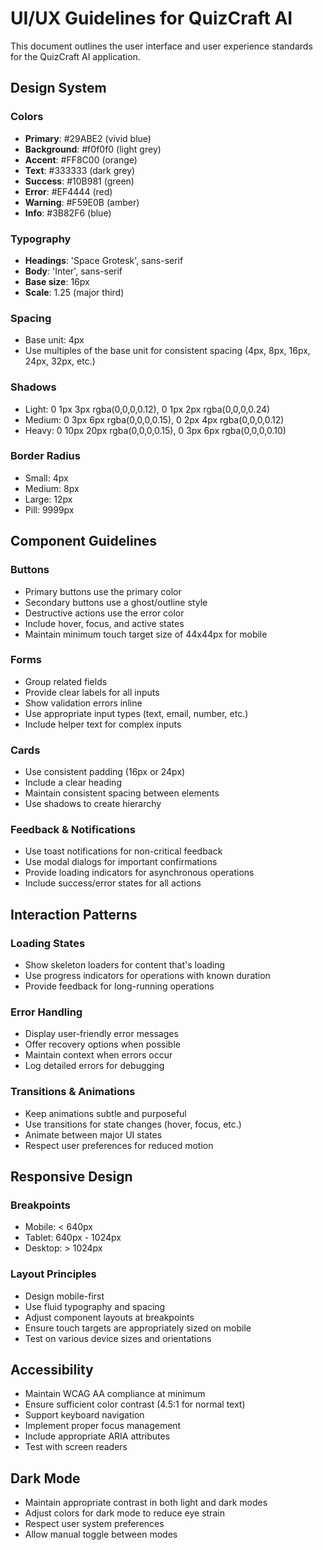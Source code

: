 # UI/UX Guidelines for QuizCraft AI

This document outlines the user interface and user experience standards for the QuizCraft AI application.

## Design System

### Colors
- **Primary**: #29ABE2 (vivid blue)
- **Background**: #f0f0f0 (light grey)
- **Accent**: #FF8C00 (orange)
- **Text**: #333333 (dark grey)
- **Success**: #10B981 (green)
- **Error**: #EF4444 (red)
- **Warning**: #F59E0B (amber)
- **Info**: #3B82F6 (blue)

### Typography
- **Headings**: 'Space Grotesk', sans-serif
- **Body**: 'Inter', sans-serif
- **Base size**: 16px
- **Scale**: 1.25 (major third)

### Spacing
- Base unit: 4px
- Use multiples of the base unit for consistent spacing (4px, 8px, 16px, 24px, 32px, etc.)

### Shadows
- Light: 0 1px 3px rgba(0,0,0,0.12), 0 1px 2px rgba(0,0,0,0.24)
- Medium: 0 3px 6px rgba(0,0,0,0.15), 0 2px 4px rgba(0,0,0,0.12)
- Heavy: 0 10px 20px rgba(0,0,0,0.15), 0 3px 6px rgba(0,0,0,0.10)

### Border Radius
- Small: 4px
- Medium: 8px
- Large: 12px
- Pill: 9999px

## Component Guidelines

### Buttons
- Primary buttons use the primary color
- Secondary buttons use a ghost/outline style
- Destructive actions use the error color
- Include hover, focus, and active states
- Maintain minimum touch target size of 44x44px for mobile

### Forms
- Group related fields
- Provide clear labels for all inputs
- Show validation errors inline
- Use appropriate input types (text, email, number, etc.)
- Include helper text for complex inputs

### Cards
- Use consistent padding (16px or 24px)
- Include a clear heading
- Maintain consistent spacing between elements
- Use shadows to create hierarchy

### Feedback & Notifications
- Use toast notifications for non-critical feedback
- Use modal dialogs for important confirmations
- Provide loading indicators for asynchronous operations
- Include success/error states for all actions

## Interaction Patterns

### Loading States
- Show skeleton loaders for content that's loading
- Use progress indicators for operations with known duration
- Provide feedback for long-running operations

### Error Handling
- Display user-friendly error messages
- Offer recovery options when possible
- Maintain context when errors occur
- Log detailed errors for debugging

### Transitions & Animations
- Keep animations subtle and purposeful
- Use transitions for state changes (hover, focus, etc.)
- Animate between major UI states
- Respect user preferences for reduced motion

## Responsive Design

### Breakpoints
- Mobile: < 640px
- Tablet: 640px - 1024px
- Desktop: > 1024px

### Layout Principles
- Design mobile-first
- Use fluid typography and spacing
- Adjust component layouts at breakpoints
- Ensure touch targets are appropriately sized on mobile
- Test on various device sizes and orientations

## Accessibility

- Maintain WCAG AA compliance at minimum
- Ensure sufficient color contrast (4.5:1 for normal text)
- Support keyboard navigation
- Implement proper focus management
- Include appropriate ARIA attributes
- Test with screen readers

## Dark Mode

- Maintain appropriate contrast in both light and dark modes
- Adjust colors for dark mode to reduce eye strain
- Respect user system preferences
- Allow manual toggle between modes